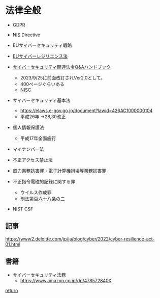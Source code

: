 # 法律全般

* GDPR
* NIS Directive
* EUサイバーセキュリティ戦略
* [EUサイバーレジリエンス法](./EU_Cyber_Resilience_Act.md)

* [サイバーセキュリティ関連法令Q&Aハンドブック](https://security-portal.nisc.go.jp/guidance/law_handbook.html)
  * 2023/9/25に前面改訂されVer2.0として。
  * 400ページぐらいある
  * NISC
* サイバーセキュリティ基本法
  * https://elaws.e-gov.go.jp/document?lawid=426AC1000000104
  * 平成26年 →28,30改正
* 個人情報保護法
  * 平成17年全面施行
* マイナンバー法
* 不正アクセス禁止法
* 威力業務妨害罪・電子計算機損壊等業務妨害罪
* 不正指令電磁的記録に関する罪
  * ウイルス作成罪
  * 刑法第百六十八条の二
* NIST CSF

## 記事
https://www2.deloitte.com/jp/ja/blog/cyber/2022/cyber-resilience-act-01.html

## 書籍
* サイバーセキュリティ法務
  * https://www.amazon.co.jp/dp/478572840X

[return](../README.md)
